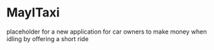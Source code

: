 MayITaxi
========

placeholder for a new application for car owners to make money when idling by offering a short ride 